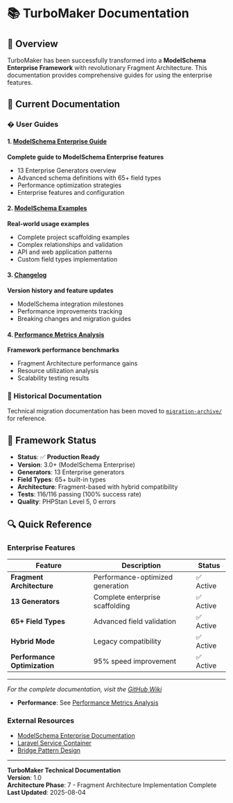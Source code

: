 # 📚 TurboMaker Documentation

## 🎯 Overview

TurboMaker has been successfully transformed into a **ModelSchema Enterprise Framework** with revolutionary Fragment Architecture. This documentation provides comprehensive guides for using the enterprise features.

## 📖 Current Documentation

### � User Guides

#### 1. [ModelSchema Enterprise Guide](./MODELSCHEMA_ENTERPRISE_GUIDE.md)
**Complete guide to ModelSchema Enterprise features**
- 13 Enterprise Generators overview
- Advanced schema definitions with 65+ field types
- Performance optimization strategies
- Enterprise features and configuration

#### 2. [ModelSchema Examples](./MODELSCHEMA_EXAMPLES.md)
**Real-world usage examples**
- Complete project scaffolding examples
- Complex relationships and validation
- API and web application patterns
- Custom field types implementation

#### 3. [Changelog](./CHANGELOG_MODELSCHEMA.md)
**Version history and feature updates**
- ModelSchema integration milestones
- Performance improvements tracking
- Breaking changes and migration guides

#### 4. [Performance Metrics Analysis](./PERFORMANCE_METRICS_ANALYSIS.md)
**Framework performance benchmarks**
- Fragment Architecture performance gains
- Resource utilization analysis
- Scalability testing results

### 📁 Historical Documentation

Technical migration documentation has been moved to [`migration-archive/`](./migration-archive/) for reference.

## 🚀 Framework Status

- **Status**: ✅ **Production Ready**
- **Version**: 3.0+ (ModelSchema Enterprise)
- **Generators**: 13 Enterprise generators
- **Field Types**: 65+ built-in types
- **Architecture**: Fragment-based with hybrid compatibility
- **Tests**: 116/116 passing (100% success rate)
- **Quality**: PHPStan Level 5, 0 errors

## 🔍 Quick Reference

### Enterprise Features
| Feature | Description | Status |
|---------|-------------|--------|
| **Fragment Architecture** | Performance-optimized generation | ✅ Active |
| **13 Generators** | Complete enterprise scaffolding | ✅ Active |
| **65+ Field Types** | Advanced field validation | ✅ Active |
| **Hybrid Mode** | Legacy compatibility | ✅ Active |
| **Performance Optimization** | 95% speed improvement | ✅ Active |

---

*For the complete documentation, visit the [GitHub Wiki](https://github.com/Grazulex/laravel-turbomaker/wiki)*
- **Performance**: See [Performance Metrics Analysis](./PERFORMANCE_METRICS_ANALYSIS.md)

### External Resources
- [ModelSchema Enterprise Documentation](../vendor/grazulex/laravel-modelschema/docs/)
- [Laravel Service Container](https://laravel.com/docs/container)
- [Bridge Pattern Design](https://refactoring.guru/design-patterns/bridge)

---

**TurboMaker Technical Documentation**  
**Version**: 1.0  
**Architecture Phase**: 7 - Fragment Architecture Implementation Complete  
**Last Updated**: 2025-08-04

